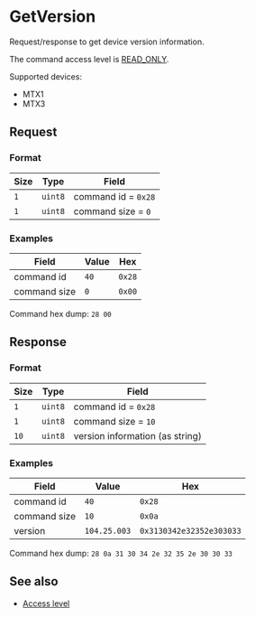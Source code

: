 # GetVersion

Request/response to get device version information.

The command access level is [READ_ONLY](../basics.md#command-access-level).

Supported devices:
- MTX1
- MTX3


## Request

### Format

| Size | Type    | Field               |
| ---- | ------- | ------------------- |
| `1`  | `uint8` | command id = `0x28` |
| `1`  | `uint8` | command size = `0`  |

### Examples

| Field        | Value | Hex    |
| ------------ | ----- | ------ |
| command id   | `40`  | `0x28` |
| command size | `0`   | `0x00` |

Command hex dump: `28 00`


## Response

### Format

| Size | Type    | Field                           |
| ---- | ------- | ------------------------------- |
| `1`  | `uint8` | command id = `0x28`             |
| `1`  | `uint8` | command size = `10`             |
| `10` | `uint8` | version information (as string) |

### Examples

| Field        | Value        | Hex                      |
| ------------ | ------------ | ------------------------ |
| command id   | `40`         | `0x28`                   |
| command size | `10`         | `0x0a`                   |
| version      | `104.25.003` | `0x3130342e32352e303033` |

Command hex dump: `28 0a 31 30 34 2e 32 35 2e 30 30 33`


## See also

* [Access level](../basics.md#command-access-level)
